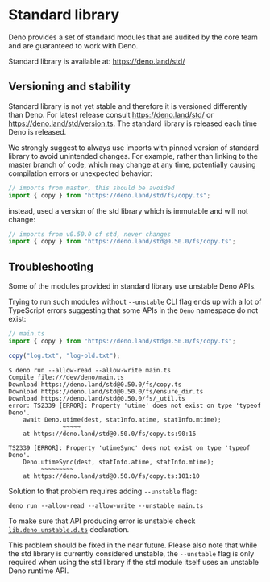 # Standard library

Deno provides a set of standard modules that are audited by the core team and
are guaranteed to work with Deno.

Standard library is available at: https://deno.land/std/

## Versioning and stability

Standard library is not yet stable and therefore it is versioned differently
than Deno. For latest release consult https://deno.land/std/ or
https://deno.land/std/version.ts. The standard library is released each time
Deno is released.

We strongly suggest to always use imports with pinned version of standard
library to avoid unintended changes. For example, rather than linking to the
master branch of code, which may change at any time, potentially causing
compilation errors or unexpected behavior:

```typescript
// imports from master, this should be avoided
import { copy } from "https://deno.land/std/fs/copy.ts";
```

instead, used a version of the std library which is immutable and will not
change:

```typescript
// imports from v0.50.0 of std, never changes
import { copy } from "https://deno.land/std@0.50.0/fs/copy.ts";
```

## Troubleshooting

Some of the modules provided in standard library use unstable Deno APIs.

Trying to run such modules without `--unstable` CLI flag ends up with a lot of
TypeScript errors suggesting that some APIs in the `Deno` namespace do not
exist:

```typescript
// main.ts
import { copy } from "https://deno.land/std@0.50.0/fs/copy.ts";

copy("log.txt", "log-old.txt");
```

```shell
$ deno run --allow-read --allow-write main.ts
Compile file:///dev/deno/main.ts
Download https://deno.land/std@0.50.0/fs/copy.ts
Download https://deno.land/std@0.50.0/fs/ensure_dir.ts
Download https://deno.land/std@0.50.0/fs/_util.ts
error: TS2339 [ERROR]: Property 'utime' does not exist on type 'typeof Deno'.
    await Deno.utime(dest, statInfo.atime, statInfo.mtime);
               ~~~~~
    at https://deno.land/std@0.50.0/fs/copy.ts:90:16

TS2339 [ERROR]: Property 'utimeSync' does not exist on type 'typeof Deno'.
    Deno.utimeSync(dest, statInfo.atime, statInfo.mtime);
         ~~~~~~~~~
    at https://deno.land/std@0.50.0/fs/copy.ts:101:10
```

Solution to that problem requires adding `--unstable` flag:

```shell
deno run --allow-read --allow-write --unstable main.ts
```

To make sure that API producing error is unstable check
[`lib.deno.unstable.d.ts`](https://github.com/denoland/deno/blob/master/cli/js/lib.deno.unstable.d.ts)
declaration.

This problem should be fixed in the near future. Please also note that while the
std library is currently considered unstable, the `--unstable` flag is only
required when using the std library if the std module itself uses an unstable
Deno runtime API.
